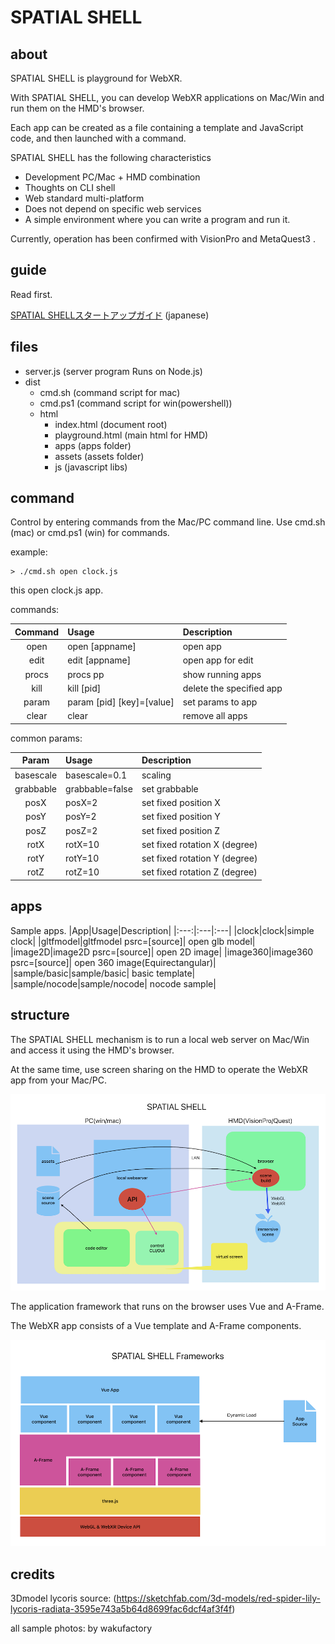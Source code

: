 # SPATIAL SHELL

## about 

SPATIAL SHELL is playground for WebXR.

With SPATIAL SHELL, you can develop WebXR applications on Mac/Win and run them on the HMD's browser.

Each app can be created as a file containing a template and JavaScript code, and then launched with a command.

SPATIAL SHELL has the following characteristics

 - Development PC/Mac + HMD combination
 - Thoughts on CLI shell
 - Web standard multi-platform
 - Does not depend on specific web services
 - A simple environment where you can write a program and run it.

Currently, operation has been confirmed with VisionPro and MetaQuest3 .

## guide 

Read first.

[SPATIAL SHELLスタートアップガイド](https://note.com/wakufactory/n/na57d51909ab9)  (japanese)

## files

 - server.js (server program Runs on Node.js)
 - dist 
    - cmd.sh (command script for mac)
    - cmd.ps1 (command script for win(powershell))
    - html
      - index.html (document root)
      - playground.html (main html for HMD)
      - apps (apps folder)
      - assets (assets folder)
      - js (javascript libs) 

## command

Control by entering commands from the Mac/PC command line. Use cmd.sh (mac) or cmd.ps1 (win) for commands.

example:

```
> ./cmd.sh open clock.js
```
this open clock.js app.

commands:

|Command|Usage|Description|
|:---:|:---|:---|
|open|open [appname]| open app|
|edit|edit [appname]| open app for edit|
|procs|procs pp| show running apps|
|kill| kill [pid]| delete the specified app|
|param|param [pid] [key]=[value]| set params to app|
|clear|clear|remove all apps|

common params: 

|Param|Usage|Description|
|:---:|:---|:---|
|basescale| basescale=0.1 | scaling |
|grabbable| grabbable=false | set grabbable |
|posX| posX=2 | set fixed position X |
|posY| posY=2 | set fixed position Y |
|posZ| posZ=2 | set fixed position Z |
|rotX| rotX=10 | set fixed rotation X (degree) |
|rotY| rotY=10 | set fixed rotation Y (degree) |
|rotZ| rotZ=10 | set fixed rotation Z (degree) |

## apps

Sample apps.
|App|Usage|Description|
|:---:|:---|:---|
|clock|clock|simple clock|
|gltfmodel|gltfmodel psrc=[source]| open glb model|
|image2D|image2D psrc=[source]| open 2D image|
|image360|image360 psrc=[source]| open 360 image(Equirectangular)|
|sample/basic|sample/basic| basic template|
|sample/nocode|sample/nocode| nocode sample|


## structure

The SPATIAL SHELL mechanism is to run a local web server on Mac/Win and access it using the HMD's browser.

At the same time, use screen sharing on the HMD to operate the WebXR app from your Mac/PC.

![server](./docs/SPATIAL_SHELL_server.png)

The application framework that runs on the browser uses Vue and A-Frame.

The WebXR app consists of a Vue template and A-Frame components.

![framework](./docs/SPATIAL_SHELL_Framework.png)

## credits

3Dmodel lycoris source:
(https://sketchfab.com/3d-models/red-spider-lily-lycoris-radiata-3595e743a5b64d8699fac6dcf4af3f4f)

all sample photos: by wakufactory 



